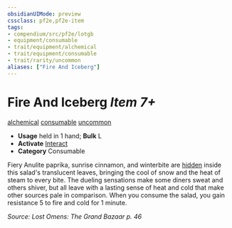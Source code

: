 ```yaml
---
obsidianUIMode: preview
cssclass: pf2e,pf2e-item
tags:
- compendium/src/pf2e/lotgb
- equipment/consumable
- trait/equipment/alchemical
- trait/equipment/consumable
- trait/rarity/uncommon
aliases: ["Fire And Iceberg"]
---
```

# Fire And Iceberg *Item 7+*  
[alchemical](alchemical.md)  [consumable](consumable.md)  [uncommon](uncommon.md)  

- **Usage** held in 1 hand; **Bulk** L
- **Activate** [Interact](interact.md)
- **Category** Consumable

Fiery Anulite paprika, sunrise cinnamon, and winterbite are [hidden](conditions.md#Hidden) inside this salad's translucent leaves, bringing the cool of snow and the heat of steam to every bite. The dueling sensations make some diners sweat and others shiver, but all leave with a lasting sense of heat and cold that make other sources pale in comparison. When you consume the salad, you gain resistance 5 to fire and cold for 1 minute.

*Source: Lost Omens: The Grand Bazaar p. 46*